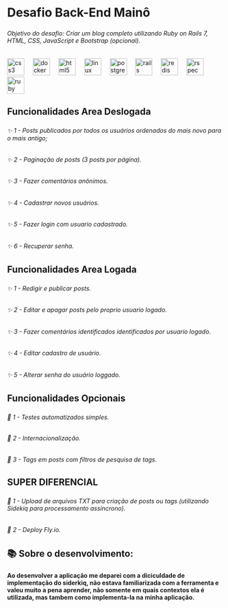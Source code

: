 <h1 align="left">Desafio Back-End Mainô</h1>

###

<h6 align="left">Objetivo do desafio: Criar um blog completo utilizando Ruby on Rails 7, HTML, CSS, JavaScript e Bootstrap (opcional).</h6>

###

<div align="left">
  <img src="https://cdn.jsdelivr.net/gh/devicons/devicon/icons/css3/css3-original.svg" height="40" alt="css3 logo"  />
  <img width="12" />
  <img src="https://cdn.jsdelivr.net/gh/devicons/devicon/icons/docker/docker-original.svg" height="40" alt="docker logo"  />
  <img width="12" />
  <img src="https://cdn.jsdelivr.net/gh/devicons/devicon/icons/html5/html5-original.svg" height="40" alt="html5 logo"  />
  <img width="12" />
  <img src="https://cdn.jsdelivr.net/gh/devicons/devicon/icons/linux/linux-original.svg" height="40" alt="linux logo"  />
  <img width="12" />
  <img src="https://cdn.jsdelivr.net/gh/devicons/devicon/icons/postgresql/postgresql-original.svg" height="40" alt="postgresql logo"  />
  <img width="12" />
  <img src="https://cdn.jsdelivr.net/gh/devicons/devicon/icons/rails/rails-original-wordmark.svg" height="40" alt="rails logo"  />
  <img width="12" />
  <img src="https://cdn.jsdelivr.net/gh/devicons/devicon/icons/redis/redis-original.svg" height="40" alt="redis logo"  />
  <img width="12" />
  <img src="https://cdn.jsdelivr.net/gh/devicons/devicon/icons/rspec/rspec-original.svg" height="40" alt="rspec logo"  />
  <img width="12" />
  <img src="https://cdn.jsdelivr.net/gh/devicons/devicon/icons/ruby/ruby-original.svg" height="40" alt="ruby logo"  />
</div>

###

<h2 align="left">Funcionalidades Area Deslogada</h2>

###

<h6 align="left">✨ 1 - Posts publicados por todos os usuários ordenados do mais novo para o mais antigo;</h6>

###

<h6 align="left">✨ 2 - Paginação de posts (3 posts por página).</h6>

###

<h6 align="left">✨ 3 - Fazer comentários anônimos.</h6>

###

<h6 align="left">✨ 4 - Cadastrar novos usuários.</h6>

###

<h6 align="left">✨ 5 - Fazer login com usuario cadastrado.</h6>

###

<h6 align="left">✨ 6 - Recuperar senha.</h6>

###

<h2 align="left">Funcionalidades Area Logada</h2>

###

<h6 align="left">✨ 1 - Redigir e publicar posts.</h6>

###

<h6 align="left">✨ 2 - Editar e apagar posts pelo proprio usuario logado.</h6>

###

<h6 align="left">✨ 3 - Fazer comentários identificados identificados por usuario logado.</h6>

###

<h6 align="left">✨ 4 - Editar  cadastro de usuário.</h6>

###

<h6 align="left">✨ 5 - Alterar senha do usuário loggado.</h6>

###

<h2 align="left">Funcionalidades Opcionais</h2>

###

<h6 align="left">🎲 1 - Testes automatizados simples.</h6>

###

<h6 align="left">🎲 2 - Internacionalização.</h6>

###

<h6 align="left">🎲 3 - Tags em posts com filtros de pesquisa de tags.</h6>

###

<h2 align="left">SUPER DIFERENCIAL</h2>

###

<h6 align="left">🎯 1 - Upload de arquivos TXT para criação de posts ou tags (utilizando Sidekiq para processamento assíncrono).</h6>

###

<h6 align="left">🎯 2 - Deploy Fly.io.</h6>

###

<h2 align="left">📚 Sobre o desenvolvimento:</h2>

###

<h4 align="left">Ao desenvolver a aplicação me deparei com a diciculdade de implementação do siderkiq, não estava familiarizada com a ferramenta e valeu muito a pena aprender, não somente em quais contextos ela é utilizada, mas tambem  como implementa-la na minha aplicação.</h4>

###
